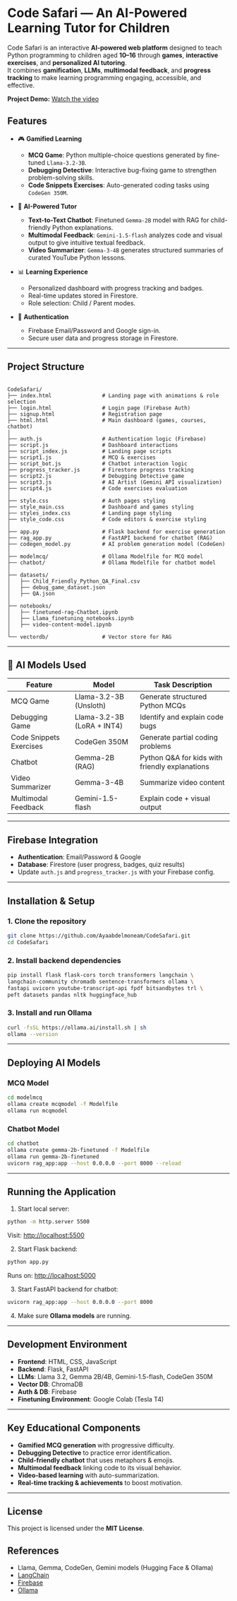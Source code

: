 
#  Code Safari — An AI-Powered Learning Tutor for Children

Code Safari is an interactive **AI-powered web platform** designed to teach Python programming to children aged **10–16** through **games**, **interactive exercises**, and **personalized AI tutoring**.  
It combines **gamification**, **LLMs**, **multimodal feedback**, and **progress tracking** to make learning programming engaging, accessible, and effective.

 **Project Demo:** [Watch the video](https://drive.google.com/file/d/1Qo5Aom40rHA8uvw7yl7A4O17rTtbPx6o/view?usp=sharing)


##  Features

- 🎮 **Gamified Learning**
  - **MCQ Game**: Python multiple-choice questions generated by fine-tuned `Llama-3.2-3B`.
  - **Debugging Detective**: Interactive bug-fixing game to strengthen problem-solving skills.
  - **Code Snippets Exercises**: Auto-generated coding tasks using `CodeGen 350M`.

- 🤖 **AI-Powered Tutor**
  - **Text-to-Text Chatbot**: Finetuned `Gemma-2B` model with RAG for child-friendly Python explanations.
  - **Multimodal Feedback**: `Gemini-1.5-flash` analyzes code and visual output to give intuitive textual feedback.
  - **Video Summarizer**: `Gemma-3-4B` generates structured summaries of curated YouTube Python lessons.

- 📊 **Learning Experience**
  - Personalized dashboard with progress tracking and badges.
  - Real-time updates stored in Firestore.
  - Role selection: Child / Parent modes.

- 🔐 **Authentication**
  - Firebase Email/Password and Google sign-in.
  - Secure user data and progress storage in Firestore.

---

##  Project Structure

```

CodeSafari/
├── index.html                # Landing page with animations & role selection
├── login.html                # Login page (Firebase Auth)
├── signup.html               # Registration page
├── html.html                 # Main dashboard (games, courses, chatbot)
│
├── auth.js                   # Authentication logic (Firebase)
├── script.js                 # Dashboard interactions
├── script_index.js           # Landing page scripts
├── script1.js                # MCQ & exercises
├── script_bot.js             # Chatbot interaction logic
├── progress_tracker.js       # Firestore progress tracking
├── script2.js                # Debugging Detective game
├── script3.js                # AI Artist (Gemini API visualization)
├── script4.js                # Code exercises evaluation
│
├── style.css                 # Auth pages styling
├── style_main.css            # Dashboard and games styling
├── styles_index.css          # Landing page styling
├── style_code.css            # Code editors & exercise styling
│
├── app.py                    # Flask backend for exercise generation
├── rag_app.py                # FastAPI backend for chatbot (RAG)
├── codegen_model.py          # AI problem generation model (CodeGen)
│
├── modelmcq/                 # Ollama Modelfile for MCQ model
├── chatbot/                  # Ollama Modelfile for chatbot model
│
├── datasets/
│   ├── Child_Friendly_Python_QA_Final.csv
│   ├── debug_game_dataset.json
│   ├── QA.json
│
├── notebooks/
│   ├── finetuned-rag-Chatbot.ipynb
│   ├── Llama_finetuning_notebooks.ipynb
│   ├── video-content-model.ipynb
│
└── vectordb/                 # Vector store for RAG

````

---

## 🧠 AI Models Used

| Feature                        | Model                        | Task Description                                                  |
|---------------------------------|-------------------------------|-------------------------------------------------------------------|
| MCQ Game                       | Llama-3.2-3B (Unsloth)        | Generate structured Python MCQs                                  |
| Debugging Game                 | Llama-3.2-3B (LoRA + INT4)    | Identify and explain code bugs                                   |
| Code Snippets Exercises        | CodeGen 350M                  | Generate partial coding problems                                 |
| Chatbot                        | Gemma-2B (RAG)               | Python Q&A for kids with friendly explanations                   |
| Video Summarizer              | Gemma-3-4B                    | Summarize video content                                          |
| Multimodal Feedback            | Gemini-1.5-flash              | Explain code + visual output                                     |

---

## Firebase Integration

- **Authentication**: Email/Password & Google
- **Database**: Firestore (user progress, badges, quiz results)
- Update `auth.js` and `progress_tracker.js` with your Firebase config.

---

## Installation & Setup

### 1. Clone the repository
```bash
git clone https://github.com/Ayaabdelmoneam/CodeSafari.git
cd CodeSafari
````

### 2. Install backend dependencies

```bash
pip install flask flask-cors torch transformers langchain \
langchain-community chromadb sentence-transformers ollama \
fastapi uvicorn youtube-transcript-api fpdf bitsandbytes trl \
peft datasets pandas nltk huggingface_hub
```

### 3. Install and run Ollama

```bash
curl -fsSL https://ollama.ai/install.sh | sh
ollama --version
```

---

##  Deploying AI Models

### MCQ Model

```bash
cd modelmcq
ollama create mcqmodel -f Modelfile
ollama run mcqmodel
```

### Chatbot Model

```bash
cd chatbot
ollama create gemma-2b-finetuned -f Modelfile
ollama run gemma-2b-finetuned
uvicorn rag_app:app --host 0.0.0.0 --port 8000 --reload
```

---

## Running the Application

1. Start local server:

```bash
python -m http.server 5500
```

Visit: [http://localhost:5500](http://localhost:5500)

2. Start Flask backend:

```bash
python app.py
```

Runs on: [http://localhost:5000](http://localhost:5000)

3. Start FastAPI backend for chatbot:

```bash
uvicorn rag_app:app --host 0.0.0.0 --port 8000
```

4. Make sure **Ollama models** are running.

---

## Development Environment

* **Frontend**: HTML, CSS, JavaScript
* **Backend**: Flask, FastAPI
* **LLMs**: Llama 3.2, Gemma 2B/4B, Gemini-1.5-flash, CodeGen 350M
* **Vector DB**: ChromaDB
* **Auth & DB**: Firebase
* **Finetuning Environment**: Google Colab (Tesla T4)

---

## Key Educational Components

* **Gamified MCQ generation** with progressive difficulty.
* **Debugging Detective** to practice error identification.
* **Child-friendly chatbot** that uses metaphors & emojis.
* **Multimodal feedback** linking code to its visual behavior.
* **Video-based learning** with auto-summarization.
* **Real-time tracking & achievements** to boost motivation.

---

## License

This project is licensed under the **MIT License**.


## References

* Llama, Gemma, CodeGen, Gemini models (Hugging Face & Ollama)
* [LangChain](https://www.langchain.com)
* [Firebase](https://firebase.google.com)
* [Ollama](https://ollama.ai)


